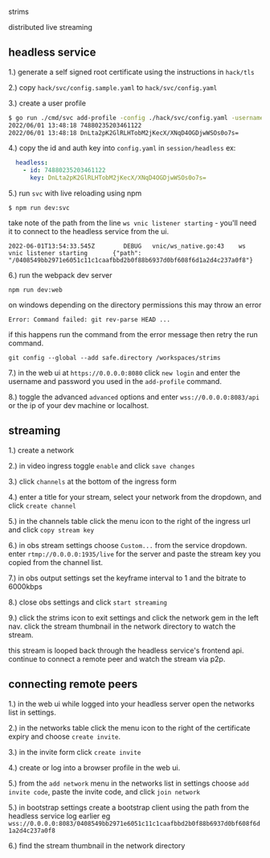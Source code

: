 strims

distributed live streaming

## headless service

1.) generate a self signed root certificate using the instructions in `hack/tls`

2.) copy `hack/svc/config.sample.yaml` to `hack/svc/config.yaml`

3.) create a user profile
```sh
$ go run ./cmd/svc add-profile -config ./hack/svc/config.yaml -username dev -password secret
2022/06/01 13:48:18 74880235203461122
2022/06/01 13:48:18 DnLta2pK2GlRLHTobM2jKecX/XNqD4OGDjwWSOs0o7s=
```

4.) copy the id and auth key into `config.yaml` in `session/headless` ex:
```yaml
  headless:
    - id: 74880235203461122
      key: DnLta2pK2GlRLHTobM2jKecX/XNqD4OGDjwWSOs0o7s=
```

5.) run `svc` with live reloading using npm
```
$ npm run dev:svc
```

take note of the path from the line `ws vnic listener starting` - you'll need it to connect to the headless service from the ui.
```
2022-06-01T13:54:33.545Z        DEBUG   vnic/ws_native.go:43    ws vnic listener starting       {"path": "/0408549bb2971e6051c11c1caafbbd2b0f88b6937d0bf608f6d1a2d4c237a0f8"}
```

6.) run the webpack dev server
```
npm run dev:web
```

on windows depending on the directory permissions this may throw an error
```
Error: Command failed: git rev-parse HEAD ...
```
if this happens run the command from the error message then retry the run command.
```
git config --global --add safe.directory /workspaces/strims
```

7.) in the web ui at `https://0.0.0.0:8080` click `new login` and enter the username and password you used in the `add-profile` command.

8.) toggle the advanced `advanced` options and enter `wss://0.0.0.0:8083/api` or the ip of your dev machine or localhost.

## streaming

1.) create a network

2.) in video ingress toggle `enable` and click `save changes`

3.) click `channels` at the bottom of the ingress form

4.) enter a title for your stream, select your network from the dropdown, and click `create channel`

5.) in the channels table click the menu icon to the right of the ingress url and click `copy stream key`

6.) in obs stream settings choose `Custom...` from the service dropdown. enter `rtmp://0.0.0.0:1935/live` for the server and paste the stream key you copied from the channel list.

7.) in obs output settings set the keyframe interval to 1 and the bitrate to 6000kbps

8.) close obs settings and click `start streaming`

9.) click the strims icon to exit settings and click the network gem in the left nav. click the stream thumbnail in the network directory to watch the stream.

this stream is looped back through the headless service's frontend api. continue to connect a remote peer and watch the stream via p2p.

## connecting remote peers

1.) in the web ui while logged into your headless server open the networks list in settings.

2.) in the networks table click the menu icon to the right of the certificate expiry and choose `create invite`.

3.) in the invite form click `create invite`

4.) create or log into a browser profile in the web ui.

5.) from the `add network` menu in the networks list in settings choose `add invite code`, paste the invite code, and click `join network`

5.) in bootstrap settings create a bootstrap client using the path from the headless service log earlier eg `wss://0.0.0.0:8083/0408549bb2971e6051c11c1caafbbd2b0f88b6937d0bf608f6d1a2d4c237a0f8`

6.) find the stream thumbnail in the network directory
